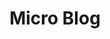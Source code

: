 ---
title: "Micro Blog"
exclude_from_home: true
build:
  render: always
cascade:
- build:
    list: local
    publishResources: false
    render: never
---